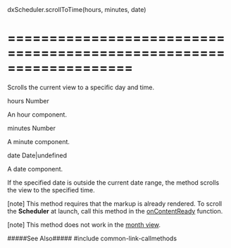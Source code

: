 <!--id-->dxScheduler.scrollToTime(hours, minutes, date)<!--/id-->
===================================================================
===================================================================

<!--shortDescription-->
Scrolls the current view to a specific day and time.
<!--/shortDescription-->

<!--paramName1-->hours<!--/paramName1-->
<!--paramType1-->Number<!--/paramType1-->
<!--paramDescription1-->
An hour component.
<!--/paramDescription1-->

<!--paramName2-->minutes<!--/paramName2-->
<!--paramType2-->Number<!--/paramType2-->
<!--paramDescription2-->
A minute component.
<!--/paramDescription2-->

<!--paramName3-->date<!--/paramName3-->
<!--paramType3-->Date|undefined<!--/paramType3-->
<!--paramDescription3-->
A date component.
<!--/paramDescription3-->

<!--fullDescription-->
If the specified date is outside the current date range, the method scrolls the view to the specified time.

[note] This method requires that the markup is already rendered. To scroll the **Scheduler** at launch, call this method in the [onContentReady](/Documentation/ApiReference/UI_Widgets/dxScheduler/Configuration/#onContentReady) function.

[note] This method does not work in the [month view](/Documentation/Guide/Widgets/Scheduler/Views/View_Types/#Month_View).

#####See Also#####
#include common-link-callmethods
<!--/fullDescription-->